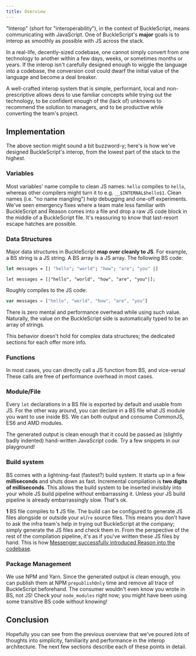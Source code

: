 ```yaml
---
title: Overview
---
```


"Interop" (short for "interoperability"), in the context of BuckleScript, means communicating with JavaScript. One of BuckleScript's **major** goals is to interop as smoothly as possible with JS across the stack.

In a real-life, decently-sized codebase, one cannot simply convert from one technology to another within a few days, weeks, or sometimes months or years. If the interop isn't carefully designed enough to wiggle the language into a codebase, the conversion cost could dwarf the initial value of the language and become a deal breaker.

A well-crafted interop system that is simple, performant, local and non-prescriptive allows devs to use familiar concepts while trying out the technology, to be confident enough of the (lack of) unknowns to recommend the solution to managers, and to be productive while converting the team's project.

## Implementation

The above section might sound a bit buzzword-y; here's is how we've designed BuckleScript's interop, from the lowest part of the stack to the highest.

### Variables

Most variables' name compile to clean JS names. `hello` compiles to `hello`, whereas other compilers might turn it to e.g. `__$INTERNAL$hello$1`. Clean names (i.e. "no name mangling") help debugging and one-off experiments. We've seen emergency fixes where a team mate less familiar with BuckleScript and Reason comes into a file and drop a raw JS code block in the middle of a BuckleScript file. It's reassuring to know that last-resort escape hatches are possible.

### Data Structures

Major data structures in BuckleScript **map over cleanly to JS**. For example, a BS string is a JS string. A BS array is a JS array. The following BS code:

```ocaml
let messages = [| "hello"; "world"; "how"; "are"; "you" |]
```



```reason
let messages = [|"hello", "world", "how", "are", "you"|];
```

Roughly compiles to the JS code:

```js
var messages = ["hello", "world", "how", "are", "you"]
```

There is zero mental and performance overhead while using such value. Naturally, the value on the BuckleScript side is automatically typed to be an array of strings.

This behavior doesn't hold for complex data structures; the dedicated sections for each offer more info.

### Functions

In most cases, you can directly call a JS function from BS, and vice-versa! These calls are free of performance overhead in most cases.

### Module/File

Every `let` declarations in a BS file is exported by default and usable from JS. For the other way around, you can declare in a BS file what JS module you want to use inside BS. We can both output and consume CommonJS, ES6 and AMD modules.

The generated output is clean enough that it could be passed as (slightly badly indented) hand-written JavaScript code. Try a few snippets in our playground!

<!-- TODO: add default export explaination >
<!-- TODO: playground link -->

### Build system

BS comes with a lightning-fast (fastest?) build system. It starts up in a few **milliseconds** and shuts down as fast. Incremental compilation is **two digits of milliseconds**. This allows the build system to be inserted invisibly into your whole JS build pipeline without embarrassing it. Unless your JS build pipeline is already embarrassingly slow. That's ok.

**1** BS file compiles to **1** JS file. The build can be configured to generate JS files alongside or outside your `ml`/`re` source files. This means you don't have to ask the infra team's help in trying out BuckleScript at the company; simply generate the JS files and check them in. From the perspective of the rest of the compilation pipeline, it's as if you've written these JS files by hand. This is how [Messenger successfully introduced Reason into the codebase](https://reasonml.github.io/blog/2017/09/08/messenger-50-reason.html).

### Package Management

We use NPM and Yarn. Since the generated output is clean enough, you can publish them at NPM `prepublishOnly` time and remove all trace of BuckleScript beforehand. The consumer wouldn't even know you wrote in BS, not JS! Check your `node_modules` right now; you might have been using some transitive BS code without knowing!

## Conclusion

Hopefully you can see from the previous overview that we've poured _lots_ of thoughts into simplicity, familiarity and performance in the interop architecture. The next few sections describe each of these points in detail.
